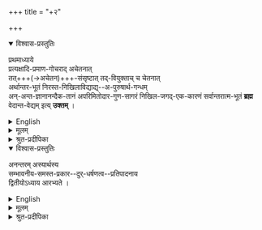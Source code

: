 +++
title = "+२"

+++
<details open><summary>विश्वास-प्रस्तुतिः</summary>

प्रथमाध्याये  
प्रत्यक्षादि-प्रमाण-गोचराद् अचेतनात्  
तत्+++(→अचेतन)+++-संसृष्टात् तद्-वियुक्ताच् च चेतनात्  
अर्थान्तर-भूतं निरस्त-निखिलाविद्याद्य्--अ-पुरुषार्थ-गन्धम्  
अन्-अन्त-ज्ञानानन्दैक-तानं अपरिमितोदार-गुण-सागरं निखिल-जगद्-एक-कारणं सर्वान्तरात्म-भूतं **ब्रह्म**  
वेदान्त-वेद्यम् इत्य् **उक्तम्** ।
</details>

<details><summary>English</summary>

The first adhyāya has established the truth that what the Vedānta-texts teach is a Supreme Brahman,  
which is something different as well from non-sentient matter known through the ordinary means of proof, viz. Perception and so on,  
as from the intelligent souls  
whether connected with or separated from matter;  
which is free from even a shadow of imperfection of any kind;  
which is an ocean as it were of auspicious qualities and so on;  
which is the sole cause of the entire Universe;  
which constitutes the inner Self of all things. 

</details>


<details><summary>मूलम्</summary>

प्रथमाध्याये प्रत्यक्षादिप्रमाणगोचरादचेतनात् तत्संसृष्टात्तद्वियुक्ताच्च चेतनात् अर्थान्तरभूतं निरस्तनिखिलाविद्याद्यपुरुषार्थगन्धं अनन्तज्ञानानन्दैकतानं अपरिमितोदारगुणसागरं निखिलजगदेककारणं सर्वान्तरात्मभूतं ब्रह्म वेदान्तवेद्यमित्युक्तम् ।
</details>

<details><summary>श्रुत-प्रदीपिका</summary>

प्रथमेऽध्याये प्रत्यक्षादिप्रमाणगोचरात् ... ... तदिदमाशङ्कते - स्मृत्यनवकाशदोषप्रसङ्ग इति चेत् - इति ॥

"स्मृत्यनवकाशदोषप्रसङ्ग इति चेन्नान्यस्मृत्यनवकाशदोषप्रसङ्गात् ।"  
सङ्गत्यर्थं, प्राथमिकार्थ-सु-ग्रहार्थं च  
प्रथमाध्यायार्थम् अनुवदति - प्रथम इति ।  
</details>



<details open><summary>विश्वास-प्रस्तुतिः</summary>

अनन्तरम् अस्यार्थस्य  
सम्भावनीय-समस्त-प्रकार--दुर्-धर्षणत्व--प्रतिपादनाय  
द्वितीयोऽध्याय आरभ्यते । 
</details>

<details><summary>English</summary>

The second adhyāya is now begun for the purpose of proving that the view thus set forth cannot be impugned by whatever arguments may possibly be brought forward. 
</details>


<details><summary>मूलम्</summary>

अनन्तरमस्यार्थस्य सम्भावनीयसमस्तप्रकारदुर्धर्षणत्वप्रतिपादनाय द्वितीयोऽध्याय आरभ्यते । 
</details>

<details><summary>श्रुत-प्रदीपिका</summary>

द्वितीयार्थमाह - **अनन्तरम्** इति ।  
**समस्त** इति ।  
तत्-तत्-पाद-निरसनीय-तर्क-वैविध्यं विवक्षितम् । 

अ-योगान्य-योग-व्यवच्छेदेन  
ब्रह्म-कारणत्वं निरूपितं प्रथमे ।  
द्वितीये तु विरोधः परिह्नियते इत्यर्थः ॥
</details>
